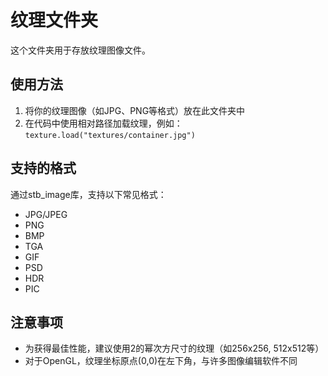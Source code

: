 # 纹理文件夹

这个文件夹用于存放纹理图像文件。

## 使用方法

1. 将你的纹理图像（如JPG、PNG等格式）放在此文件夹中
2. 在代码中使用相对路径加载纹理，例如：`texture.load("textures/container.jpg")`

## 支持的格式

通过stb_image库，支持以下常见格式：
- JPG/JPEG
- PNG
- BMP
- TGA
- GIF
- PSD
- HDR
- PIC

## 注意事项

- 为获得最佳性能，建议使用2的幂次方尺寸的纹理（如256x256, 512x512等）
- 对于OpenGL，纹理坐标原点(0,0)在左下角，与许多图像编辑软件不同
